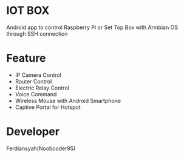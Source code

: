 # IOT BOX
 
Android app to control Raspberry Pi or Set Top Box with Armbian OS through SSH connection

# Feature
- IP Camera Control
- Router Control
- Electric Relay Control
- Voice Command
- Wireless Mouse with Android Smartphone
- Captive Portal for Hotspot

# Developer
Ferdiansyah(Noobcoder95)
